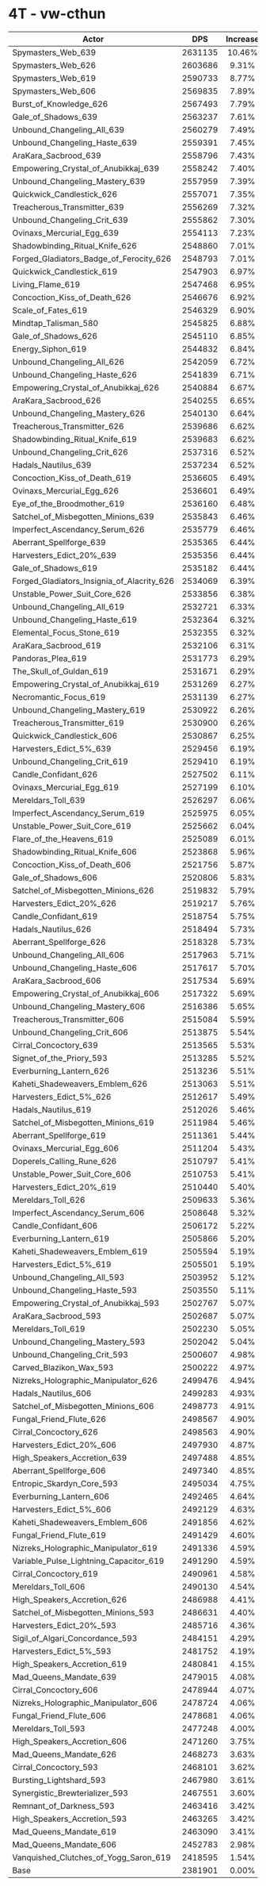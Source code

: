 # 4T - vw-cthun
| Actor | DPS | Increase |
|---|:---:|:---:|
|Spymasters_Web_639|2631135|10.46%|
|Spymasters_Web_626|2603686|9.31%|
|Spymasters_Web_619|2590733|8.77%|
|Spymasters_Web_606|2569835|7.89%|
|Burst_of_Knowledge_626|2567493|7.79%|
|Gale_of_Shadows_639|2563237|7.61%|
|Unbound_Changeling_All_639|2560279|7.49%|
|Unbound_Changeling_Haste_639|2559391|7.45%|
|AraKara_Sacbrood_639|2558796|7.43%|
|Empowering_Crystal_of_Anubikkaj_639|2558242|7.40%|
|Unbound_Changeling_Mastery_639|2557959|7.39%|
|Quickwick_Candlestick_626|2557071|7.35%|
|Treacherous_Transmitter_639|2556269|7.32%|
|Unbound_Changeling_Crit_639|2555862|7.30%|
|Ovinaxs_Mercurial_Egg_639|2554113|7.23%|
|Shadowbinding_Ritual_Knife_626|2548860|7.01%|
|Forged_Gladiators_Badge_of_Ferocity_626|2548793|7.01%|
|Quickwick_Candlestick_619|2547903|6.97%|
|Living_Flame_619|2547468|6.95%|
|Concoction_Kiss_of_Death_626|2546676|6.92%|
|Scale_of_Fates_619|2546329|6.90%|
|Mindtap_Talisman_580|2545825|6.88%|
|Gale_of_Shadows_626|2545110|6.85%|
|Energy_Siphon_619|2544832|6.84%|
|Unbound_Changeling_All_626|2542059|6.72%|
|Unbound_Changeling_Haste_626|2541839|6.71%|
|Empowering_Crystal_of_Anubikkaj_626|2540884|6.67%|
|AraKara_Sacbrood_626|2540255|6.65%|
|Unbound_Changeling_Mastery_626|2540130|6.64%|
|Treacherous_Transmitter_626|2539686|6.62%|
|Shadowbinding_Ritual_Knife_619|2539683|6.62%|
|Unbound_Changeling_Crit_626|2537316|6.52%|
|Hadals_Nautilus_639|2537234|6.52%|
|Concoction_Kiss_of_Death_619|2536605|6.49%|
|Ovinaxs_Mercurial_Egg_626|2536601|6.49%|
|Eye_of_the_Broodmother_619|2536160|6.48%|
|Satchel_of_Misbegotten_Minions_639|2535843|6.46%|
|Imperfect_Ascendancy_Serum_626|2535779|6.46%|
|Aberrant_Spellforge_639|2535365|6.44%|
|Harvesters_Edict_20%_639|2535356|6.44%|
|Gale_of_Shadows_619|2535182|6.44%|
|Forged_Gladiators_Insignia_of_Alacrity_626|2534069|6.39%|
|Unstable_Power_Suit_Core_626|2533856|6.38%|
|Unbound_Changeling_All_619|2532721|6.33%|
|Unbound_Changeling_Haste_619|2532364|6.32%|
|Elemental_Focus_Stone_619|2532355|6.32%|
|AraKara_Sacbrood_619|2532106|6.31%|
|Pandoras_Plea_619|2531773|6.29%|
|The_Skull_of_Guldan_619|2531671|6.29%|
|Empowering_Crystal_of_Anubikkaj_619|2531269|6.27%|
|Necromantic_Focus_619|2531139|6.27%|
|Unbound_Changeling_Mastery_619|2530922|6.26%|
|Treacherous_Transmitter_619|2530900|6.26%|
|Quickwick_Candlestick_606|2530867|6.25%|
|Harvesters_Edict_5%_639|2529456|6.19%|
|Unbound_Changeling_Crit_619|2529410|6.19%|
|Candle_Confidant_626|2527502|6.11%|
|Ovinaxs_Mercurial_Egg_619|2527199|6.10%|
|Mereldars_Toll_639|2526297|6.06%|
|Imperfect_Ascendancy_Serum_619|2525975|6.05%|
|Unstable_Power_Suit_Core_619|2525662|6.04%|
|Flare_of_the_Heavens_619|2525089|6.01%|
|Shadowbinding_Ritual_Knife_606|2523868|5.96%|
|Concoction_Kiss_of_Death_606|2521756|5.87%|
|Gale_of_Shadows_606|2520806|5.83%|
|Satchel_of_Misbegotten_Minions_626|2519832|5.79%|
|Harvesters_Edict_20%_626|2519217|5.76%|
|Candle_Confidant_619|2518754|5.75%|
|Hadals_Nautilus_626|2518494|5.73%|
|Aberrant_Spellforge_626|2518328|5.73%|
|Unbound_Changeling_All_606|2517963|5.71%|
|Unbound_Changeling_Haste_606|2517617|5.70%|
|AraKara_Sacbrood_606|2517534|5.69%|
|Empowering_Crystal_of_Anubikkaj_606|2517322|5.69%|
|Unbound_Changeling_Mastery_606|2516386|5.65%|
|Treacherous_Transmitter_606|2515084|5.59%|
|Unbound_Changeling_Crit_606|2513875|5.54%|
|Cirral_Concoctory_639|2513565|5.53%|
|Signet_of_the_Priory_593|2513285|5.52%|
|Everburning_Lantern_626|2513236|5.51%|
|Kaheti_Shadeweavers_Emblem_626|2513063|5.51%|
|Harvesters_Edict_5%_626|2512617|5.49%|
|Hadals_Nautilus_619|2512026|5.46%|
|Satchel_of_Misbegotten_Minions_619|2511984|5.46%|
|Aberrant_Spellforge_619|2511361|5.44%|
|Ovinaxs_Mercurial_Egg_606|2511204|5.43%|
|Doperels_Calling_Rune_626|2510797|5.41%|
|Unstable_Power_Suit_Core_606|2510753|5.41%|
|Harvesters_Edict_20%_619|2510440|5.40%|
|Mereldars_Toll_626|2509633|5.36%|
|Imperfect_Ascendancy_Serum_606|2508648|5.32%|
|Candle_Confidant_606|2506172|5.22%|
|Everburning_Lantern_619|2505866|5.20%|
|Kaheti_Shadeweavers_Emblem_619|2505594|5.19%|
|Harvesters_Edict_5%_619|2505501|5.19%|
|Unbound_Changeling_All_593|2503952|5.12%|
|Unbound_Changeling_Haste_593|2503550|5.11%|
|Empowering_Crystal_of_Anubikkaj_593|2502767|5.07%|
|AraKara_Sacbrood_593|2502687|5.07%|
|Mereldars_Toll_619|2502230|5.05%|
|Unbound_Changeling_Mastery_593|2502042|5.04%|
|Unbound_Changeling_Crit_593|2500607|4.98%|
|Carved_Blazikon_Wax_593|2500222|4.97%|
|Nizreks_Holographic_Manipulator_626|2499476|4.94%|
|Hadals_Nautilus_606|2499283|4.93%|
|Satchel_of_Misbegotten_Minions_606|2498773|4.91%|
|Fungal_Friend_Flute_626|2498567|4.90%|
|Cirral_Concoctory_626|2498563|4.90%|
|Harvesters_Edict_20%_606|2497930|4.87%|
|High_Speakers_Accretion_639|2497488|4.85%|
|Aberrant_Spellforge_606|2497340|4.85%|
|Entropic_Skardyn_Core_593|2495034|4.75%|
|Everburning_Lantern_606|2492465|4.64%|
|Harvesters_Edict_5%_606|2492129|4.63%|
|Kaheti_Shadeweavers_Emblem_606|2491856|4.62%|
|Fungal_Friend_Flute_619|2491429|4.60%|
|Nizreks_Holographic_Manipulator_619|2491336|4.59%|
|Variable_Pulse_Lightning_Capacitor_619|2491290|4.59%|
|Cirral_Concoctory_619|2490961|4.58%|
|Mereldars_Toll_606|2490130|4.54%|
|High_Speakers_Accretion_626|2486988|4.41%|
|Satchel_of_Misbegotten_Minions_593|2486631|4.40%|
|Harvesters_Edict_20%_593|2485716|4.36%|
|Sigil_of_Algari_Concordance_593|2484151|4.29%|
|Harvesters_Edict_5%_593|2481752|4.19%|
|High_Speakers_Accretion_619|2480841|4.15%|
|Mad_Queens_Mandate_639|2479015|4.08%|
|Cirral_Concoctory_606|2478944|4.07%|
|Nizreks_Holographic_Manipulator_606|2478724|4.06%|
|Fungal_Friend_Flute_606|2478681|4.06%|
|Mereldars_Toll_593|2477248|4.00%|
|High_Speakers_Accretion_606|2471260|3.75%|
|Mad_Queens_Mandate_626|2468273|3.63%|
|Cirral_Concoctory_593|2468101|3.62%|
|Bursting_Lightshard_593|2467980|3.61%|
|Synergistic_Brewterializer_593|2467551|3.60%|
|Remnant_of_Darkness_593|2463416|3.42%|
|High_Speakers_Accretion_593|2463265|3.42%|
|Mad_Queens_Mandate_619|2463090|3.41%|
|Mad_Queens_Mandate_606|2452783|2.98%|
|Vanquished_Clutches_of_Yogg_Saron_619|2418595|1.54%|
|Base|2381901|0.00%|
